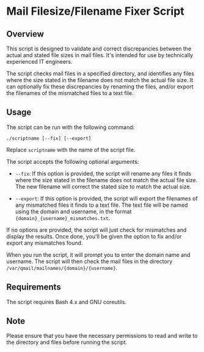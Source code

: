 # Mail Filesize/Filename Fixer Script

## Overview

This script is designed to validate and correct discrepancies between the actual and stated file sizes in mail files. It's intended for use by technically experienced IT engineers.

The script checks mail files in a specified directory, and identifies any files where the size stated in the filename does not match the actual file size. It can optionally fix these discrepancies by renaming the files, and/or export the filenames of the mismatched files to a text file.

## Usage

The script can be run with the following command:

```
./scriptname [--fix] [--export]
```

Replace `scriptname` with the name of the script file.

The script accepts the following optional arguments:

- `--fix`: If this option is provided, the script will rename any files it finds where the size stated in the filename does not match the actual file size. The new filename will correct the stated size to match the actual size.

- `--export`: If this option is provided, the script will export the filenames of any mismatched files it finds to a text file. The text file will be named using the domain and username, in the format `{domain}_{username}_mismatches.txt`.

If no options are provided, the script will just check for mismatches and display the results. Once done, you'll be given the option to fix and/or export any mismatches found.

When you run the script, it will prompt you to enter the domain name and username. The script will then check the mail files in the directory `/var/qmail/mailnames/{domain}/{username}`.

## Requirements

The script requires Bash 4.x and GNU coreutils.

## Note

Please ensure that you have the necessary permissions to read and write to the directory and files before running the script.
